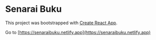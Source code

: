 # Senarai Buku

This project was bootstrapped with [Create React App](https://github.com/facebook/create-react-app).

Go to [https://senaraibuku.netlify.app](https://senaraibuku.netlify.app)
